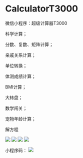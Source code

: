 # CalculatorT3000
微信小程序：超级计算器T3000

科学计算；

分数、复数、矩阵计算；

亲戚关系计算；

单位转换；

体测成绩计算；

BMI计算；

大转盘；

数学闯关；

宠物年龄计算；

解方程

![](https://github.com/luolaihua/CalculatorT3000/blob/main/1.jpg)
![](https://github.com/luolaihua/CalculatorT3000/blob/main/2.jpg)
![](https://github.com/luolaihua/CalculatorT3000/blob/main/3.jpg)
![](https://github.com/luolaihua/CalculatorT3000/blob/main/4.jpg)

小程序码：
![](https://github.com/luolaihua/CalculatorT3000/blob/main/gh_d97374b7d788_258.jpg)
